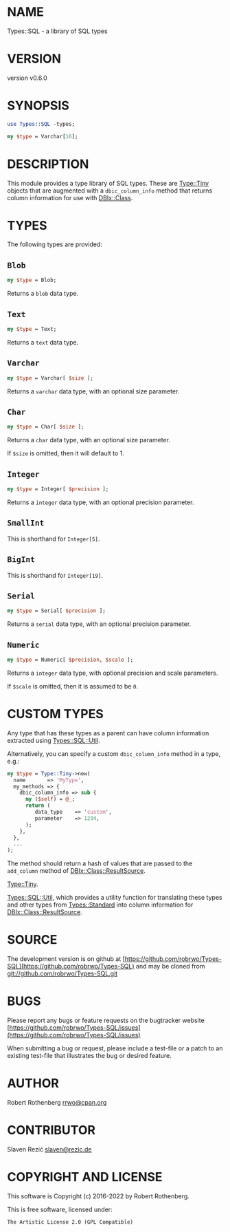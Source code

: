 # NAME

Types::SQL - a library of SQL types

# VERSION

version v0.6.0

# SYNOPSIS

```perl
use Types::SQL -types;

my $type = Varchar[16];
```

# DESCRIPTION

This module provides a type library of SQL types.  These are
[Type::Tiny](https://metacpan.org/pod/Type%3A%3ATiny) objects that are augmented with a `dbic_column_info`
method that returns column information for use with
[DBIx::Class](https://metacpan.org/pod/DBIx%3A%3AClass).

# TYPES

The following types are provided:

## `Blob`

```perl
my $type = Blob;
```

Returns a `blob` data type.

## `Text`

```perl
my $type = Text;
```

Returns a `text` data type.

## `Varchar`

```perl
my $type = Varchar[ $size ];
```

Returns a `varchar` data type, with an optional size parameter.

## `Char`

```perl
my $type = Char[ $size ];
```

Returns a `char` data type, with an optional size parameter.

If `$size` is omitted, then it will default to 1.

## `Integer`

```perl
my $type = Integer[ $precision ];
```

Returns a `integer` data type, with an optional precision parameter.

## `SmallInt`

This is shorthand for `Integer[5]`.

## `BigInt`

This is shorthand for `Integer[19]`.

## `Serial`

```perl
my $type = Serial[ $precision ];
```

Returns a `serial` data type, with an optional precision parameter.

## `Numeric`

```perl
my $type = Numeric[ $precision, $scale ];
```

Returns a `integer` data type, with optional precision and scale parameters.

If `$scale` is omitted, then it is assumed to be `0`.

# CUSTOM TYPES

Any type that has these types as a parent can have column information
extracted using [Types::SQL::Util](https://metacpan.org/pod/Types%3A%3ASQL%3A%3AUtil).

Alternatively, you can specify a custom `dbic_column_info` method in
a type, e.g.:

```perl
my $type = Type::Tiny->new(
  name       => 'MyType',
  my_methods => {
    dbic_column_info => sub {
      my ($self) = @_;
      return (
         data_type    => 'custom',
         parameter    => 1234,
      );
    },
  },
  ...
);
```

The method should return a hash of values that are passed to the
`add_column` method of [DBIx::Class::ResultSource](https://metacpan.org/pod/DBIx%3A%3AClass%3A%3AResultSource).

[Type::Tiny](https://metacpan.org/pod/Type%3A%3ATiny).

[Types::SQL::Util](https://metacpan.org/pod/Types%3A%3ASQL%3A%3AUtil), which provides a utility function for translating
these types and other types from [Types::Standard](https://metacpan.org/pod/Types%3A%3AStandard) into column
information for [DBIx::Class::ResultSource](https://metacpan.org/pod/DBIx%3A%3AClass%3A%3AResultSource).

# SOURCE

The development version is on github at [https://github.com/robrwo/Types-SQL](https://github.com/robrwo/Types-SQL)
and may be cloned from [git://github.com/robrwo/Types-SQL.git](git://github.com/robrwo/Types-SQL.git)

# BUGS

Please report any bugs or feature requests on the bugtracker website
[https://github.com/robrwo/Types-SQL/issues](https://github.com/robrwo/Types-SQL/issues)

When submitting a bug or request, please include a test-file or a
patch to an existing test-file that illustrates the bug or desired
feature.

# AUTHOR

Robert Rothenberg <rrwo@cpan.org>

# CONTRIBUTOR

Slaven Rezić <slaven@rezic.de>

# COPYRIGHT AND LICENSE

This software is Copyright (c) 2016-2022 by Robert Rothenberg.

This is free software, licensed under:

```
The Artistic License 2.0 (GPL Compatible)
```
